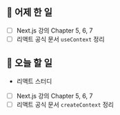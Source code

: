 ## 🐣 어제 한 일

- [ ] Next.js 강의 Chapter 5, 6, 7
- [ ] 리액트 공식 문서 `useContext` 정리

## 🐤 오늘 할 일

- 리액트 스터디
- [ ] Next.js 강의 Chapter 5, 6, 7
- [ ] 리액트 공식 문서 `createContext` 정리